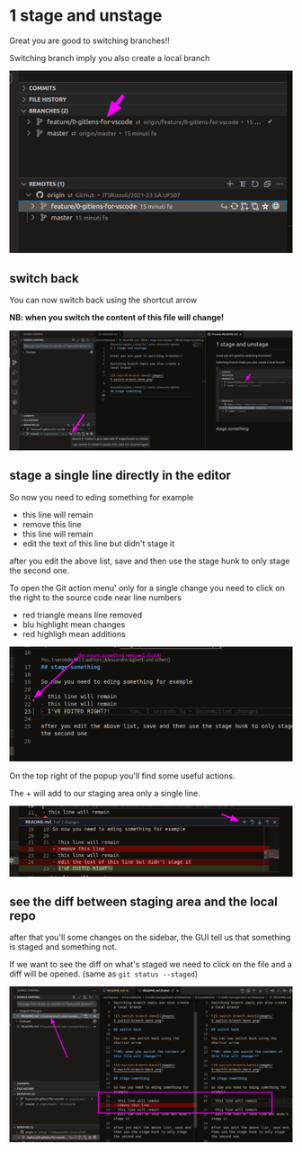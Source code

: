 # 1 stage and unstage

Great you are good to switching branches!!

Switching branch imply you also create a local branch

![5-switch-branch-done](images/5-switch-branch-done.png)

## switch back

You can now switch back using the shortcut arrow

**NB: when you switch the content of this file will change!**

![6-switch-branch-back](images/6-switch-branch-back.png)

## stage a single line directly in the editor

So now you need to eding something for example

- this line will remain
- remove this line
- this line will remain
- edit the text of this line but didn't stage it

after you edit the above list, save and then use the stage hunk to only stage the second one.


To open the Git action menu' only for a single change you need to click on the right to the source code near line numbers
- red triangle means line removed
- blu highlight mean changes
- red highligh mean additions

![7-stage-single-hunk](images/7-stage-single-hunk.png)

On the top right of the popup you'll find some useful actions.

The + will add to our staging area only a single line.

![8-stage-single-hunk-action-menu](images/8-stage-single-hunk-action-menu.png)

## see the diff between staging area and the local repo

after that you'll some changes on the sidebar, the GUI tell us that something is staged and something not.

If we want to see the diff on what's staged we need to click on the file and a diff will be opened. (same as `git status --staged`)

![9-staging-area-diffs](images/9-staging-area-diffs.png)

